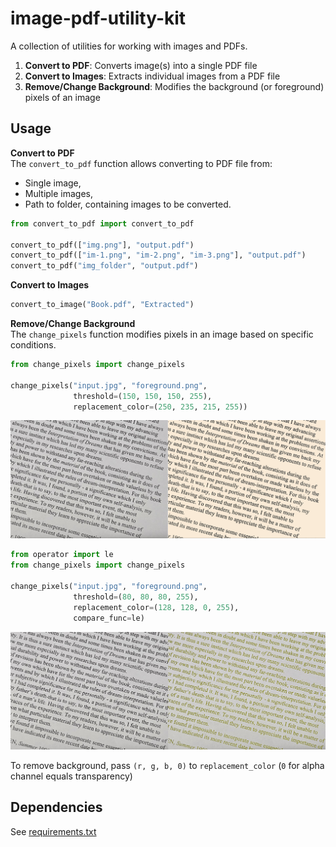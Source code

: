 # image-pdf-utility-kit
A collection of utilities for working with images and PDFs.

1. **Convert to PDF**: Converts image(s) into a single PDF file
2. **Convert to Images**: Extracts individual images from a PDF file
3. **Remove/Change Background**: Modifies the background (or foreground) pixels of an image

## Usage
**Convert to PDF**  
The `convert_to_pdf` function allows converting to PDF file from:
- Single image, 
- Multiple images, 
- Path to folder, containing images to be converted.
```python
from convert_to_pdf import convert_to_pdf

convert_to_pdf(["img.png"], "output.pdf")
convert_to_pdf(["im-1.png", "im-2.png", "im-3.png"], "output.pdf")
convert_to_pdf("img_folder", "output.pdf")
```

**Convert to Images**  
```python
convert_to_image("Book.pdf", "Extracted")
```

**Remove/Change Background**  
The `change_pixels` function modifies pixels in an image based on specific conditions.

```python
from change_pixels import change_pixels

change_pixels("input.jpg", "foreground.png",
              threshold=(150, 150, 150, 255), 
              replacement_color=(250, 235, 215, 255))
```

![Changing background color](https://raw.githubusercontent.com/eve-1010/image-pdf-utility-kit/main/docs/background.png)

```python
from operator import le
from change_pixels import change_pixels

change_pixels("input.jpg", "foreground.png", 
			  threshold=(80, 80, 80, 255), 
			  replacement_color=(128, 128, 0, 255), 
			  compare_func=le)
```

![Changing foreground color](https://raw.githubusercontent.com/eve-1010/image-pdf-utility-kit/main/docs/foreground.png)

To remove background, pass `(r, g, b, 0)` to `replacement_color` (`0` for alpha channel equals transparency)

## Dependencies
See [requirements.txt](requirements.txt)